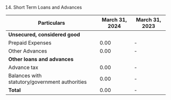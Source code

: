 14. Short Term Loans and Advances

| Particulars                  | March 31, 2024 | March 31, 2023 |
|------------------------------|----------------|----------------|
| **Unsecured, considered good**|                |                |
| Prepaid Expenses             | 0.00           | -              |
| Other Advances               | 0.00           | -              |
| **Other loans and advances** |                |                |
| Advance tax                  | 0.00           | -              |
| Balances with statutory/government authorities | 0.00          | -              |
| **Total**                    | 0.00           | -              |